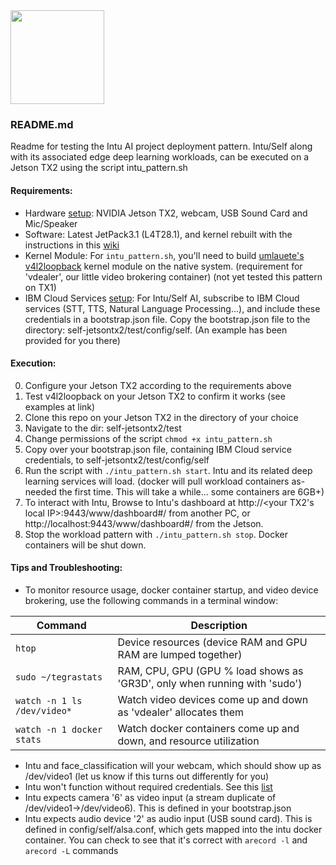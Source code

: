<img src="https://avatars0.githubusercontent.com/u/23140100?s=200&v=4" width="150">

### README.md
Readme for testing the Intu AI project deployment pattern. Intu/Self along with its associated edge deep learning workloads, can be executed on a Jetson TX2 using the script intu_pattern.sh

#### Requirements:
- Hardware [setup](https://github.com/chrod/self-jetsontx2/wiki/Getting-Started): NVIDIA Jetson TX2, webcam, USB Sound Card and Mic/Speaker
- Software: Latest JetPack3.1 (L4T28.1), and kernel rebuilt with the instructions in this [wiki](https://github.com/open-horizon/cogwerx-jetson-tx2/wiki)
- Kernel Module: For `intu_pattern.sh`, you'll need to build [umlauete's v4l2loopback](https://github.com/umlaeute/v4l2loopback) kernel module on the native system.  (requirement for 'vdealer', our little video brokering container) (not yet tested this pattern on TX1)
- IBM Cloud Services [setup](https://github.com/chrod/self-jetsontx2/wiki/Self:-Register-for-IBM-Watson-Cloud-Services): For Intu/Self AI, subscribe to IBM Cloud services (STT, TTS, Natural Language Processing...), and include these credentials in a bootstrap.json file. Copy the bootstrap.json file to the directory: self-jetsontx2/test/config/self.  (An example has been provided for you there)

#### Execution:
0. Configure your Jetson TX2 according to the requirements above
1. Test v4l2loopback on your Jetson TX2 to confirm it works (see examples at link)
2. Clone this repo on your Jetson TX2 in the directory of your choice
3. Navigate to the dir: self-jetsontx2/test
4. Change permissions of the script `chmod +x intu_pattern.sh`
5. Copy over your bootstrap.json file, containing IBM Cloud service credentials, to self-jetsontx2/test/config/self
6. Run the script with `./intu_pattern.sh start`. Intu and its related deep learning services will load.  (docker will pull workload containers as-needed the first time. This will take a while... some containers are 6GB+)
7. To interact with Intu, Browse to Intu's dashboard at http://<your TX2's local IP>:9443/www/dashboard#/ from another PC, or http://localhost:9443/www/dashboard#/ from the Jetson.
7. Stop the workload pattern with `./intu_pattern.sh stop`.  Docker containers will be shut down.

#### Tips and Troubleshooting:
- To monitor resource usage, docker container startup, and video device brokering, use the following commands in a terminal window:

| Command | Description |
|-|-|
| `htop` | Device resources  (device RAM and GPU RAM are lumped together) |
| `sudo ~/tegrastats` | RAM, CPU, GPU (GPU % load shows as 'GR3D', only when running with 'sudo') |
| `watch -n 1 ls /dev/video*` | Watch video devices come up and down as 'vdealer' allocates them |
| `watch -n 1 docker stats` | Watch docker containers come up and down, and resource utilization |

- Intu and face_classification will your webcam, which should show up as /dev/video1  (let us know if this turns out differently for you)
- Intu won't function without required credentials. See this [list]()
- Intu expects camera '6' as video input (a stream duplicate of /dev/video1->/dev/video6). This is defined in your bootstrap.json
- Intu expects audio device '2' as audio input (USB sound card).  This is defined in config/self/alsa.conf, which gets mapped into the intu docker container.  You can check to see that it's correct with `arecord -l` and `arecord -L` commands

